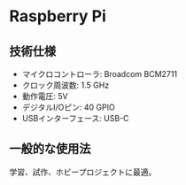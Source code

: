 # Raspberry Pi

## 技術仕様

- マイクロコントローラ: Broadcom BCM2711
- クロック周波数: 1.5 GHz
- 動作電圧: 5V
- デジタルI/Oピン: 40 GPIO
- USBインターフェース: USB-C

## 一般的な使用法

学習、試作、ホビープロジェクトに最適。
